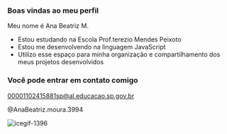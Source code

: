 ### Boas vindas ao meu perfil 

Meu nome é Ana Beatriz M.

- Estou estudando na Escola Prof.terezio Mendes Peixoto
- Estou me desenvolvendo na linguagem JavaScript
- Utilizo esse espaço para minha organização e compartilhamento dos meus projetos desenvolvidos

### Você pode entrar em contato comigo 

00001102415881sp@al.educacao.sp.gov.br


@AnaBeatriz.moura.3994

![icegif-1396](https://github.com/user-attachments/assets/81ab886d-3549-4ae9-854b-72ec346a3942)

